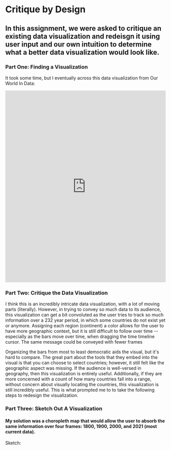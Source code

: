 # Critique by Design
## In this assignment, we were asked to critique an existing data visualization and redeisgn it using user input and our own intuition to determine what a better data visualization would look like.

### Part One: Finding a Visualization
It took some time, but I eventually across this data visualization from Our World In Data:
<iframe src="https://ourworldindata.org/grapher/distribution-electoral-democracy-vdem?time=1900&country=~OWID_HSE" loading="lazy" style="width: 100%; height: 600px; border: 0px none;"></iframe> 

### Part Two: Critique the Data Visualization
I think this is an incredibly intricate data visualization, with a lot of moving parts (literally). However, in trying to convey so much data to its audience, this visualization can get a bit convoluted as the user tries to track so much information over a 232 year period, in which some countries do not exist yet or anymore. Assigning each region (continent) a color allows for the user to have more geographic context, but it is still difficult to follow over time -- especially as the bars move over time, when dragging the time timeline cursor. The same message could be conveyed with fewer frames 

Organizing the bars from most to least democratic aids the visual, but it's hard to compare. The great part about the tools that they embed into the visual is that you can choose to select countries; however, it still felt like the geographic aspect was missing. If the audience is well-versed in geography, then this visualization is entirely useful. Additionally, if they are more concerned with a count of how many countries fall into a range, without concern about visually locating the countries, this visualization is still incredibly useful. This is what prompted me to to take the following steps to redesign the visualization.

### Part Three: Sketch Out A Visualization
#### My solution was a choropleth map that would allow the user to absorb the same information over four frames: 1800, 1900, 2000, and 2021 (most current data).

Sketch:
